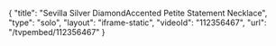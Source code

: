 {
    "title": "Sevilla Silver DiamondAccented Petite Statement Necklace",
    "type": "solo",
    "layout": "iframe-static",
    "videoId": "112356467",
    "url": "\/tvpembed\/112356467"
}